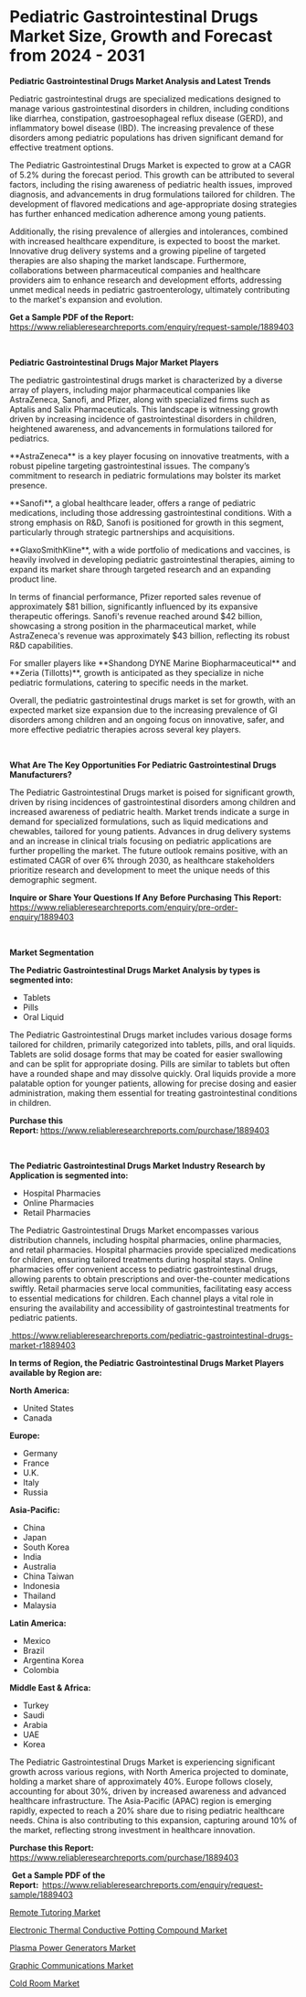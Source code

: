 <p><h1>Pediatric Gastrointestinal Drugs Market Size, Growth and Forecast from 2024 - 2031</h1></p><p><strong>Pediatric Gastrointestinal Drugs Market Analysis and Latest Trends</strong></p>
<p><p>Pediatric gastrointestinal drugs are specialized medications designed to manage various gastrointestinal disorders in children, including conditions like diarrhea, constipation, gastroesophageal reflux disease (GERD), and inflammatory bowel disease (IBD). The increasing prevalence of these disorders among pediatric populations has driven significant demand for effective treatment options.</p><p>The Pediatric Gastrointestinal Drugs Market is expected to grow at a CAGR of 5.2% during the forecast period. This growth can be attributed to several factors, including the rising awareness of pediatric health issues, improved diagnosis, and advancements in drug formulations tailored for children. The development of flavored medications and age-appropriate dosing strategies has further enhanced medication adherence among young patients.</p><p>Additionally, the rising prevalence of allergies and intolerances, combined with increased healthcare expenditure, is expected to boost the market. Innovative drug delivery systems and a growing pipeline of targeted therapies are also shaping the market landscape. Furthermore, collaborations between pharmaceutical companies and healthcare providers aim to enhance research and development efforts, addressing unmet medical needs in pediatric gastroenterology, ultimately contributing to the market's expansion and evolution.</p></p>
<p><strong>Get a Sample PDF of the Report:&nbsp;</strong> <a href="https://www.reliableresearchreports.com/enquiry/request-sample/1889403?utm_campaign=12&utm_medium=2&utm_source=Github&utm_content=ia&utm_term=24102024&utm_id=pediatric-gastrointestinal-drugs">https://www.reliableresearchreports.com/enquiry/request-sample/1889403</a></p>
<p>&nbsp;</p>
<p><strong>Pediatric Gastrointestinal Drugs Major Market Players</strong></p>
<p><p>The pediatric gastrointestinal drugs market is characterized by a diverse array of players, including major pharmaceutical companies like AstraZeneca, Sanofi, and Pfizer, along with specialized firms such as Aptalis and Salix Pharmaceuticals. This landscape is witnessing growth driven by increasing incidence of gastrointestinal disorders in children, heightened awareness, and advancements in formulations tailored for pediatrics.</p><p>**AstraZeneca** is a key player focusing on innovative treatments, with a robust pipeline targeting gastrointestinal issues. The company’s commitment to research in pediatric formulations may bolster its market presence. </p><p>**Sanofi**, a global healthcare leader, offers a range of pediatric medications, including those addressing gastrointestinal conditions. With a strong emphasis on R&D, Sanofi is positioned for growth in this segment, particularly through strategic partnerships and acquisitions.</p><p>**GlaxoSmithKline**, with a wide portfolio of medications and vaccines, is heavily involved in developing pediatric gastrointestinal therapies, aiming to expand its market share through targeted research and an expanding product line.</p><p>In terms of financial performance, Pfizer reported sales revenue of approximately $81 billion, significantly influenced by its expansive therapeutic offerings. Sanofi's revenue reached around $42 billion, showcasing a strong position in the pharmaceutical market, while AstraZeneca's revenue was approximately $43 billion, reflecting its robust R&D capabilities.</p><p>For smaller players like **Shandong DYNE Marine Biopharmaceutical** and **Zeria (Tillotts)**, growth is anticipated as they specialize in niche pediatric formulations, catering to specific needs in the market.</p><p>Overall, the pediatric gastrointestinal drugs market is set for growth, with an expected market size expansion due to the increasing prevalence of GI disorders among children and an ongoing focus on innovative, safer, and more effective pediatric therapies across several key players.</p></p>
<p>&nbsp;</p>
<p><strong>What Are The Key Opportunities For Pediatric Gastrointestinal Drugs Manufacturers?</strong></p>
<p><p>The Pediatric Gastrointestinal Drugs market is poised for significant growth, driven by rising incidences of gastrointestinal disorders among children and increased awareness of pediatric health. Market trends indicate a surge in demand for specialized formulations, such as liquid medications and chewables, tailored for young patients. Advances in drug delivery systems and an increase in clinical trials focusing on pediatric applications are further propelling the market. The future outlook remains positive, with an estimated CAGR of over 6% through 2030, as healthcare stakeholders prioritize research and development to meet the unique needs of this demographic segment.</p></p>
<p><strong>Inquire or Share Your Questions If Any Before Purchasing This Report:</strong> <a href="https://www.reliableresearchreports.com/enquiry/pre-order-enquiry/1889403?utm_campaign=12&utm_medium=2&utm_source=Github&utm_content=ia&utm_term=24102024&utm_id=pediatric-gastrointestinal-drugs">https://www.reliableresearchreports.com/enquiry/pre-order-enquiry/1889403</a></p>
<p>&nbsp;</p>
<p><strong>Market Segmentation</strong></p>
<p><strong>The Pediatric Gastrointestinal Drugs Market Analysis by types is segmented into:</strong></p>
<p><ul><li>Tablets</li><li>Pills</li><li>Oral Liquid</li></ul></p>
<p><p>The Pediatric Gastrointestinal Drugs market includes various dosage forms tailored for children, primarily categorized into tablets, pills, and oral liquids. Tablets are solid dosage forms that may be coated for easier swallowing and can be split for appropriate dosing. Pills are similar to tablets but often have a rounded shape and may dissolve quickly. Oral liquids provide a more palatable option for younger patients, allowing for precise dosing and easier administration, making them essential for treating gastrointestinal conditions in children.</p></p>
<p><strong>Purchase this Report:&nbsp;</strong><a href="https://www.reliableresearchreports.com/purchase/1889403?utm_campaign=12&utm_medium=2&utm_source=Github&utm_content=ia&utm_term=24102024&utm_id=pediatric-gastrointestinal-drugs">https://www.reliableresearchreports.com/purchase/1889403</a></p>
<p>&nbsp;</p>
<p><strong>The Pediatric Gastrointestinal Drugs Market Industry Research by Application is segmented into:</strong></p>
<p><ul><li>Hospital Pharmacies</li><li>Online Pharmacies</li><li>Retail Pharmacies</li></ul></p>
<p><p>The Pediatric Gastrointestinal Drugs Market encompasses various distribution channels, including hospital pharmacies, online pharmacies, and retail pharmacies. Hospital pharmacies provide specialized medications for children, ensuring tailored treatments during hospital stays. Online pharmacies offer convenient access to pediatric gastrointestinal drugs, allowing parents to obtain prescriptions and over-the-counter medications swiftly. Retail pharmacies serve local communities, facilitating easy access to essential medications for children. Each channel plays a vital role in ensuring the availability and accessibility of gastrointestinal treatments for pediatric patients.</p></p>
<p><a href="https://www.reliableresearchreports.com/pediatric-gastrointestinal-drugs-market-r1889403?utm_campaign=12&utm_medium=2&utm_source=Github&utm_content=ia&utm_term=24102024&utm_id=pediatric-gastrointestinal-drugs">&nbsp;https://www.reliableresearchreports.com/pediatric-gastrointestinal-drugs-market-r1889403</a></p>
<p><strong>In terms of Region, the Pediatric Gastrointestinal Drugs Market Players available by Region are:</strong></p>
<p>
    <p> <strong> North America: </strong>
        <ul>
            <li>United States</li>
            <li>Canada</li>
        </ul>
        </p> 
    <p> <strong> Europe: </strong>
        <ul>
            <li>Germany</li>
            <li>France</li>
            <li>U.K.</li>
            <li>Italy</li>
            <li>Russia</li>
        </ul>
        </p> 
    <p> <strong> Asia-Pacific: </strong>
        <ul>
            <li>China</li>
            <li>Japan</li>
            <li>South Korea</li>
            <li>India</li>
            <li>Australia</li>
            <li>China Taiwan</li>
            <li>Indonesia</li>
            <li>Thailand</li>
            <li>Malaysia</li>
        </ul>
        </p> 
    <p> <strong> Latin America: </strong>
        <ul>
            <li>Mexico</li>
            <li>Brazil</li>
            <li>Argentina Korea</li>
            <li>Colombia</li>
        </ul>
        </p> 
    <p> <strong> Middle East & Africa: </strong>
        <ul>
            <li>Turkey</li>
            <li>Saudi</li>
            <li>Arabia</li>
            <li>UAE</li>
            <li>Korea</li>
        </ul>
    </p>
    </p>
<p><p>The Pediatric Gastrointestinal Drugs Market is experiencing significant growth across various regions, with North America projected to dominate, holding a market share of approximately 40%. Europe follows closely, accounting for about 30%, driven by increased awareness and advanced healthcare infrastructure. The Asia-Pacific (APAC) region is emerging rapidly, expected to reach a 20% share due to rising pediatric healthcare needs. China is also contributing to this expansion, capturing around 10% of the market, reflecting strong investment in healthcare innovation.</p></p>
<p><strong>Purchase this Report: </strong><a href="https://www.reliableresearchreports.com/purchase/1889403?utm_campaign=12&utm_medium=2&utm_source=Github&utm_content=ia&utm_term=24102024&utm_id=pediatric-gastrointestinal-drugs">https://www.reliableresearchreports.com/purchase/1889403</a></p>
<p>&nbsp;<strong>Get a Sample PDF of the Report:&nbsp;&nbsp;</strong><a href="https://www.reliableresearchreports.com/enquiry/request-sample/1889403?utm_campaign=12&utm_medium=2&utm_source=Github&utm_content=ia&utm_term=24102024&utm_id=pediatric-gastrointestinal-drugs">https://www.reliableresearchreports.com/enquiry/request-sample/1889403</a></p>
<p><strong></strong></p>
<p><p><a href="https://www.linkedin.com/pulse/remote-tutoring-market-outlook-current-assessment-future-xiqme?utm_campaign=12&utm_medium=2&utm_source=Github&utm_content=ia&utm_term=24102024&utm_id=pediatric-gastrointestinal-drugs">Remote Tutoring Market</a></p><p><a href="https://github.com/shauntarfpso/Market-Research-Report-List-1/blob/main/electronic-thermal-conductive-potting-compound-market.md?utm_campaign=12&utm_medium=2&utm_source=Github&utm_content=ia&utm_term=24102024&utm_id=pediatric-gastrointestinal-drugs">Electronic Thermal Conductive Potting Compound Market</a></p><p><a href="https://issuu.com/reportprime-2/docs/plasma-power-generators-market-size_4ee80ba5cecf27?utm_campaign=12&utm_medium=2&utm_source=Github&utm_content=ia&utm_term=24102024&utm_id=pediatric-gastrointestinal-drugs">Plasma Power Generators Market</a></p><p><a href="https://www.linkedin.com/pulse/graphic-communications-market-size-share-trends-analysis-9ebpe?utm_campaign=12&utm_medium=2&utm_source=Github&utm_content=ia&utm_term=24102024&utm_id=pediatric-gastrointestinal-drugs">Graphic Communications Market</a></p><p><a href="https://issuu.com/reportprime-2/docs/cold-room-market-size-2030.pptx_89c226e775a0c2?utm_campaign=12&utm_medium=2&utm_source=Github&utm_content=ia&utm_term=24102024&utm_id=pediatric-gastrointestinal-drugs">Cold Room Market</a></p></p>